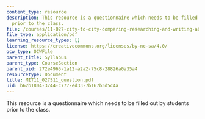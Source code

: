 ```yaml
---
content_type: resource
description: This resource is a questionnaire which needs to be filled out by students
  prior to the class.
file: /courses/11-027-city-to-city-comparing-researching-and-writing-about-cities-new-orleans-spring-2011/b62b18043744c777ed337b167b3d5c4a_MIT11_027S11_question.pdf
file_type: application/pdf
learning_resource_types: []
license: https://creativecommons.org/licenses/by-nc-sa/4.0/
ocw_type: OCWFile
parent_title: Syllabus
parent_type: CourseSection
parent_uid: 272e4965-1a12-a2a2-75c8-28826a0a35a4
resourcetype: Document
title: MIT11_027S11_question.pdf
uid: b62b1804-3744-c777-ed33-7b167b3d5c4a
---
```

This resource is a questionnaire which needs to be filled out by students prior to the class.